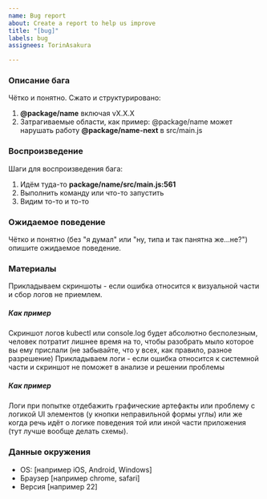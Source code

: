 ```yaml
---
name: Bug report
about: Create a report to help us improve
title: "[bug]"
labels: bug
assignees: TorinAsakura

---
```


### Описание бага
Чётко и понятно. Сжато и структурировано: 
1. **@package/name** включая vX.X.X
2. Затрагиваемые области, как пример: @package/name может нарушать работу **@package/name-next** в src/main.js 

### Воспроизведение
Шаги для воспроизведения бага:
1. Идём туда-то **package/name/src/main.js:561**
2. Выполнить команду или что-то запустить
3. Видим то-то и то-то

### Ожидаемое поведение
Чётко и понятно (без "я думал" или "ну, типа и так панятна же…не?") опишите ожидаемое поведение.

### Материалы
Прикладываем скриншоты - если ошибка относится к визуальной части и сбор логов не приемлем. 
##### Как пример
Скриншот логов kubectl или console.log будет абсолютно бесполезным, человек потратит лишнее время на то, чтобы разобрать мыло которое вы ему прислали (не забывайте, что у всех, как правило, разное разрешение)
Прикладываем логи - если ошибка относится к системной части и скриншот не поможет в анализе и решении проблемы
##### Как пример
Логи при попытке отдебажить графические артефакты или проблему с логикой UI элементов (у кнопки неправильной формы углы) или же когда речь идёт о логике поведения той или иной части приложения (тут лучше вообще делать схемы).

### Данные окружения
 - OS: [например iOS, Android, Windows]
 - Браузер [например chrome, safari]
 - Версия [например 22]
